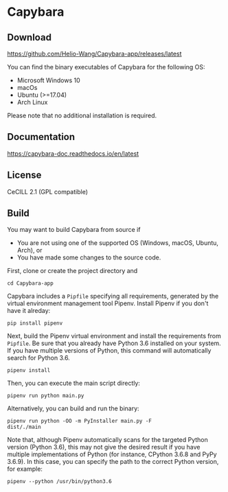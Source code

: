#  Capybara

## Download

https://github.com/Helio-Wang/Capybara-app/releases/latest

You can find the binary executables of Capybara for the following OS:
- Microsoft Windows 10
- macOs
- Ubuntu (>=17.04)
- Arch Linux

Please note that no additional installation is required.


## Documentation

https://capybara-doc.readthedocs.io/en/latest


## License

CeCILL 2.1 (GPL compatible)


## Build

You may want to build Capybara from source if
- You are not using one of the supported OS (Windows, macOS, Ubuntu, Arch), or
- You have made some changes to the source code.


First, clone or create the project directory and
```
cd Capybara-app
```

Capybara includes a `Pipfile` specifying all requirements, generated by the virtual environment management tool Pipenv. Install Pipenv if you don't have it alreday:
```
pip install pipenv
```

Next, build the Pipenv virtual environment and install the requirements from `Pipfile`. Be sure that you already have Python 3.6 installed on your system. If you have multiple versions of Python, this command will automatically search for Python 3.6.
```
pipenv install
```

Then, you can execute the main script directly:
```
pipenv run python main.py
```

Alternatively, you can build and run the binary:
```
pipenv run python -OO -m PyInstaller main.py -F
dist/./main
```

Note that, although Pipenv automatically scans for the targeted Python version (Python 3.6), this may not give the desired result if you have multiple implementations of Python (for instance, CPython 3.6.8 and PyPy 3.6.9). In this case, you can specify the path to the correct Python version, for example:
```
pipenv --python /usr/bin/python3.6
```


